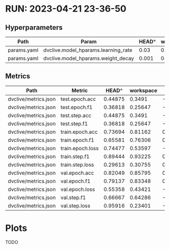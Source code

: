 # RUN: 2023-04-21 23-36-50
## Hyperparameters
| Path        | Param                               | HEAD^   | workspace   |
|-------------|-------------------------------------|---------|-------------|
| params.yaml | dvclive.model_hparams.learning_rate | 0.03    | 0.1         |
| params.yaml | dvclive.model_hparams.weight_decay  | 0.001   | 0.0005      |

## Metrics
| Path                 | Metric           | HEAD^   | workspace   | Change   |
|----------------------|------------------|---------|-------------|----------|
| dvclive/metrics.json | test.epoch.acc   | 0.44875 | 0.3491      | -0.09964 |
| dvclive/metrics.json | test.epoch.f1    | 0.36818 | 0.25647     | -0.1117  |
| dvclive/metrics.json | test.step.acc    | 0.44875 | 0.3491      | -0.09964 |
| dvclive/metrics.json | test.step.f1     | 0.36818 | 0.25647     | -0.1117  |
| dvclive/metrics.json | train.epoch.acc  | 0.73694 | 0.81162     | 0.07468  |
| dvclive/metrics.json | train.epoch.f1   | 0.65581 | 0.76306     | 0.10725  |
| dvclive/metrics.json | train.epoch.loss | 0.74477 | 0.53597     | -0.2088  |
| dvclive/metrics.json | train.step.f1    | 0.89444 | 0.93225     | 0.03781  |
| dvclive/metrics.json | train.step.loss  | 0.29613 | 0.30755     | 0.01142  |
| dvclive/metrics.json | val.epoch.acc    | 0.82049 | 0.85795     | 0.03746  |
| dvclive/metrics.json | val.epoch.f1     | 0.79137 | 0.83348     | 0.04211  |
| dvclive/metrics.json | val.epoch.loss   | 0.55358 | 0.43421     | -0.11937 |
| dvclive/metrics.json | val.step.f1      | 0.66667 | 0.64286     | -0.02381 |
| dvclive/metrics.json | val.step.loss    | 0.95916 | 0.23401     | -0.72515 |

# Plots
TODO
